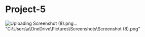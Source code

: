 # Project-5
![Uploading Screenshot (8).png…]()
"C:\Users\a\OneDrive\Pictures\Screenshots\Screenshot (8).png"
